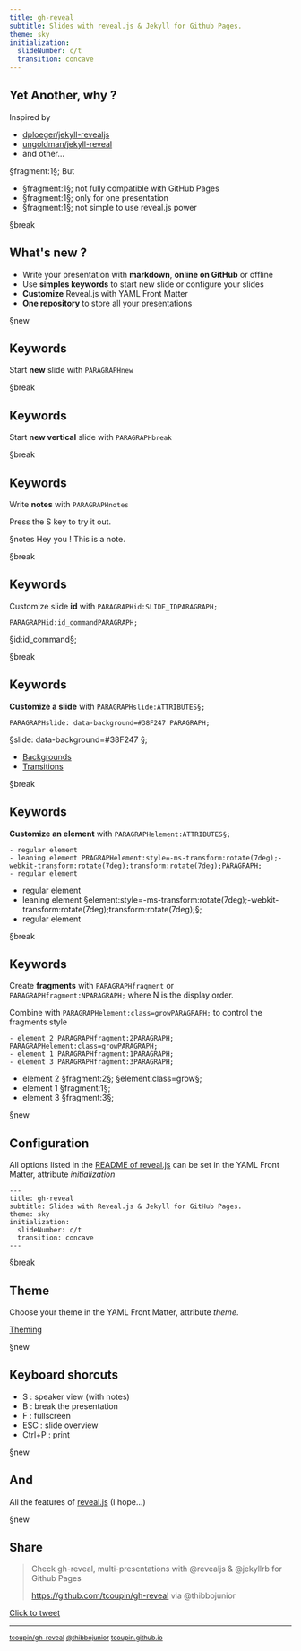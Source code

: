 ```yaml
---
title: gh-reveal
subtitle: Slides with reveal.js & Jekyll for Github Pages.
theme: sky
initialization:
  slideNumber: c/t
  transition: concave
---
```


<script src="https://use.fontawesome.com/bc0b7d3ca9.js"></script>


## Yet Another, why ?

Inspired by 

- [<i class="fa fa-2 fa-github" aria-hidden="true"></i> dploeger/jekyll-revealjs](https://github.com/dploeger/jekyll-revealjs)
- [<i class="fa fa-2 fa-github" aria-hidden="true"></i> ungoldman/jekyll-reveal](https://github.com/ungoldman/jekyll-reveal)
- and other...

§fragment:1§; But

- §fragment:1§; not fully compatible with GitHub Pages
- §fragment:1§; only for one presentation
- §fragment:1§; not simple to use reveal.js power


§break

## What's new ?

- Write your presentation with **markdown**, **online on GitHub** or offline
- Use **simples keywords** to start new slide or configure your slides
- **Customize** Reveal.js with YAML Front Matter
- **One repository** to store all your presentations

§new



## Keywords

Start **new** slide with `PARAGRAPHnew`

§break

## Keywords

Start **new vertical** slide with `PARAGRAPHbreak`

§break

## Keywords

Write **notes** with `PARAGRAPHnotes`

Press the S key to try it out.

§notes
Hey you ! This is a note.

§break

## Keywords

Customize slide **id** with `PARAGRAPHid:SLIDE_IDPARAGRAPH;`

```
PARAGRAPHid:id_commandPARAGRAPH;
```
§id:id_command§;


§break

## Keywords

**Customize a slide** with `PARAGRAPHslide:ATTRIBUTES§;`

```
PARAGRAPHslide: data-background=#38F247 PARAGRAPH;
```
§slide: data-background=#38F247 §;

- [Backgrounds](https://github.com/hakimel/reveal.js#slide-backgrounds)
- [Transitions](https://github.com/hakimel/reveal.js#slide-transitions)

§break

## Keywords

**Customize an element** with `PARAGRAPHelement:ATTRIBUTES§;`

```
- regular element
- leaning element PRAGRAPHelement:style=-ms-transform:rotate(7deg);-webkit-transform:rotate(7deg);transform:rotate(7deg);PARAGRAPH;
- regular element
```

- regular element
- leaning element §element:style=-ms-transform:rotate(7deg);-webkit-transform:rotate(7deg);transform:rotate(7deg);§;
- regular element

§break

## Keywords

Create **fragments** with `PARAGRAPHfragment` or `PARAGRAPHfragment:NPARAGRAPH;` where N is the display order.

Combine with `PARAGRAPHelement:class=growPARAGRAPH;` to control the fragments style

```
- element 2 PARAGRAPHfragment:2PARAGRAPH; PARAGRAPHelement:class=growPARAGRAPH;
- element 1 PARAGRAPHfragment:1PARAGRAPH;
- element 3 PARAGRAPHfragment:3PARAGRAPH;
```

- element 2 §fragment:2§; §element:class=grow§;
- element 1 §fragment:1§;
- element 3 §fragment:3§;

§new


## Configuration

All options listed in the [README of reveal.js](https://github.com/hakimel/reveal.js#configuration) can be set in the YAML Front Matter, attribute *initialization*

```
---
title: gh-reveal
subtitle: Slides with Reveal.js & Jekyll for GitHub Pages.
theme: sky
initialization:
  slideNumber: c/t
  transition: concave
---
```

§break

## Theme

Choose your theme in the YAML Front Matter, attribute *theme*.

[Theming](https://github.com/hakimel/reveal.js#theming)

§new

## Keyboard shorcuts

- S : speaker view (with notes)
- B : break the presentation
- F : fullscreen
- ESC : slide overview
- Ctrl+P : print

§new

## And

All the features of [reveal.js](https://github.com/hakimel/reveal.js) (I hope...)

§new

## Share


> Check gh-reveal, multi-presentations with @revealjs & @jekyllrb for Github Pages
>
> https://github.com/tcoupin/gh-reveal
> via @thibbojunior

[Click to tweet <i class="fa fa-twitter" aria-hidden="true"></i>](https://twitter.com/intent/tweet?text=Check%20gh-reveal%2C%20multi-presentations%20with%20%40revealjs%20%26%20%40jekyllrb%20for%20Github%20Pages&url=https%3A%2F%2Fgithub.com%2Ftcoupin%2Fgh-reveal&via=thibbojunior)

---

<small>[<i class="fa fa-github" aria-hidden="true"></i> tcoupin/gh-reveal](https://github.com/tcoupin/gh-reveal) [<i class="fa fa-twitter" aria-hidden="true"></i> @thibbojunior](https://twitter.com/thibbojunior) [<i class="fa fa-external-link" aria-hidden="true"></i> tcoupin.github.io](https://tcoupin.github.io)</small>


<!-- Hack to display the github ribbon "Fork me" -->
<script type="text/javascript">
(function(){
	var mlink=document.createElement('a');
	mlink.setAttribute("href","https://github.com/tcoupin/gh-reveal");
	mlink.setAttribute("style","    position: absolute; top: 0; left: 0; z-index: 1000;");
	mlink.innerHTML='<img style="position: absolute; top: 0; left: 0; border: 0;" src="https://camo.githubusercontent.com/567c3a48d796e2fc06ea80409cc9dd82bf714434/68747470733a2f2f73332e616d617a6f6e6177732e636f6d2f6769746875622f726962626f6e732f666f726b6d655f6c6566745f6461726b626c75655f3132313632312e706e67" alt="Fork me on GitHub" data-canonical-src="https://s3.amazonaws.com/github/ribbons/forkme_left_darkblue_121621.png">';
	document.body.insertBefore(mlink, document.body.childNodes[0]);
})();
</script>
